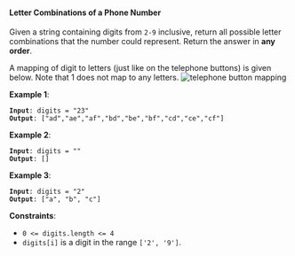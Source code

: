  #### Letter Combinations of a Phone Number

Given a string containing digits from  `2-9`  inclusive, return all possible letter combinations that the number could represent. Return the answer in  **any order**.

A mapping of digit to letters (just like on the telephone buttons) is given below. Note that 1 does not map to any letters.
![telephone button mapping](https://upload.wikimedia.org/wikipedia/commons/7/73/Telephone-keypad2.svg)

**Example 1**:
<pre><code><b>Input</b>: digits = "23"
<b>Output</b>: ["ad","ae","af","bd","be","bf","cd","ce","cf"]
</code></pre>

**Example 2**:
<pre><code><b>Input</b>: digits = ""
<b>Output</b>: []
</code></pre>

**Example 3**:
<pre><code><b>Input</b>: digits = "2"
<b>Output</b>: ["a", "b", "c"]
</code></pre>

**Constraints**:
* `0 <= digits.length <= 4`
* `digits[i]` is a digit in the range `['2', '9']`.
